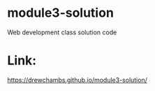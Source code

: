 # module3-solution
Web development class solution code

# Link:
https://drewchambs.github.io/module3-solution/
